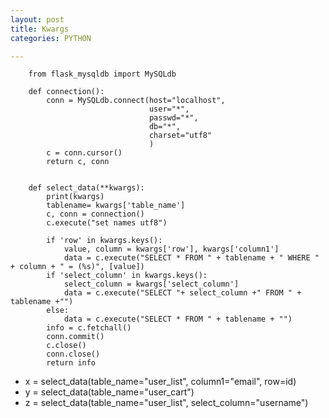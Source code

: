 ```yaml
---
layout: post
title: Kwargs
categories: PYTHON

---
```


        from flask_mysqldb import MySQLdb

        def connection():
            conn = MySQLdb.connect(host="localhost",
                                   user="*",
                                   passwd="*",
                                   db="*",
                                   charset="utf8"
                                   )
            c = conn.cursor()
            return c, conn


        def select_data(**kwargs):
            print(kwargs)
            tablename= kwargs['table_name']
            c, conn = connection()
            c.execute("set names utf8")

            if 'row' in kwargs.keys():
                value, column = kwargs['row'], kwargs['column1']
                data = c.execute("SELECT * FROM " + tablename + " WHERE " + column + " = (%s)", [value])
            if 'select_column' in kwargs.keys():
                select_column = kwargs['select_column']
                data = c.execute("SELECT "+ select_column +" FROM " + tablename +"")
            else:
                data = c.execute("SELECT * FROM " + tablename + "")
            info = c.fetchall()
            conn.commit()
            c.close()
            conn.close()
            return info


* x = select_data(table_name="user_list", column1="email", row=id)
* y = select_data(table_name="user_cart")
* z = select_data(table_name="user_list", select_column="username")
